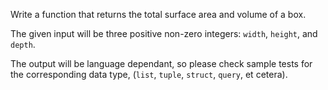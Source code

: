 Write a function that returns the total surface area and volume of a box.

The given input will be three positive non-zero integers: `width`, `height`, and `depth`.

The output will be language dependant, so please check sample tests for the corresponding data type, (`list`, `tuple`, `struct`, `query`, et cetera).